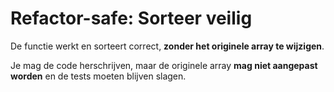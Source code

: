 # Refactor-safe: Sorteer veilig

De functie werkt en sorteert correct, **zonder het originele array te wijzigen**.

Je mag de code herschrijven, maar de originele array **mag niet aangepast worden** en de tests moeten blijven slagen.
